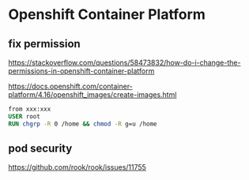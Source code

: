 # Openshift Container Platform

## fix permission
https://stackoverflow.com/questions/58473832/how-do-i-change-the-permissions-in-openshift-container-platform

https://docs.openshift.com/container-platform/4.16/openshift_images/create-images.html

```dockerfile
from xxx:xxx
USER root
RUN chgrp -R 0 /home && chmod -R g=u /home
```

## pod security
https://github.com/rook/rook/issues/11755
